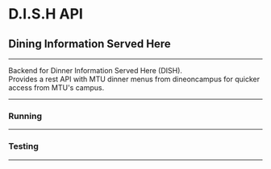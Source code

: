 # D.I.S.H API
## Dining Information Served Here

---
Backend for Dinner Information Served Here (DISH).  
Provides a rest API with MTU dinner menus from dineoncampus for quicker access from MTU's campus.

---
### Running

---

### Testing

---
